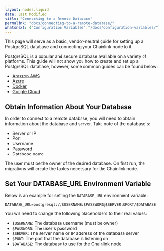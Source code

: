 ```yaml
---
layout: nodes.liquid
date: Last Modified
title: "Connecting to a Remote Database"
permalink: "docs/connecting-to-a-remote-database/"
whatsnext: {"Configuration Variables":"/docs/configuration-variables/"}
---
```

This page will serve as a basic, vendor-neutral guide for setting up a PostgreSQL database and connecting your Chainlink node to it.

PostgreSQL is a popular and secure database available on a variety of platforms. This guide will not show you how to create and set up a PostgreSQL database, however, some common guides can be found below:
- [Amazon AWS](https://aws.amazon.com/getting-started/tutorials/create-connect-postgresql-db/)
- [Azure](https://docs.microsoft.com/en-us/azure/postgresql/quickstart-create-server-database-portal)
- [Docker](https://docs.docker.com/samples/library/postgres/)
- [Google Cloud](https://cloud.google.com/community/tutorials/setting-up-postgres)

## Obtain Information About Your Database

In order to connect to a remote database, you will need to obtain information about the database and server. Take note of the database's:
- Server or IP
- Port
- Username
- Password
- Database name

The user must be the owner of the desired database. On first run, the migrations will create the tables necessary for the Chainlink node.

## Set Your  DATABASE_URL Environment Variable

Below is an example for setting the `DATABASE_URL` environment variable:

```text DATABASE_URL
DATABASE_URL=postgresql://$USERNAME:$PASSWORD@$SERVER:$PORT/$DATABASE
```

You will need to change the following placeholders to their real values:
- `$USERNAME`: The database username (must be owner)
- `$PASSWORD`: The user's password
- `$SERVER`: The server name or IP address of the database server
- `$PORT`: The port that the database is listening on
- `$DATABASE`: The database to use for the Chainlink node
